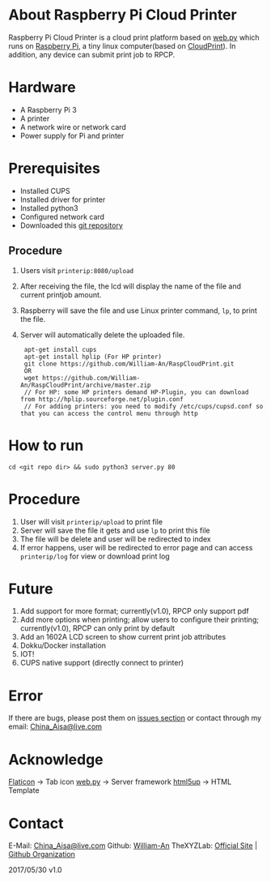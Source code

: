 # About Raspberry Pi Cloud Printer
Raspberry Pi Cloud Printer is a cloud print platform based on [web.py](http://webpy.org) which runs on [Raspberry Pi](https://www.raspberrypi.org/), a tiny linux computer(based on [CloudPrint](https://github.com/William-An/CloudPrint)). In addition, any device can submit print job to RPCP. 

# Hardware
* A Raspberry Pi 3
* A printer
* A network wire or network card
* Power supply for Pi and printer

# Prerequisites
* Installed CUPS 
* Installed driver for printer
* Installed python3
* Configured network card
* Downloaded this [git repository](https://github.com/William-An/RaspCloudPrint)

## Procedure 
1. Users visit `printerip:8080/upload`
2. After receiving the file, the lcd will display the name of the file and current printjob amount.
3. Raspberry will save the file and use Linux printer command, `lp`, to print the file.
4. Server will automatically delete the uploaded file.
	
		apt-get install cups
		apt-get install hplip (For HP printer)
		git clone https://github.com/William-An/RaspCloudPrint.git
		OR
		wget https://github.com/William-An/RaspCloudPrint/archive/master.zip
		// For HP: some HP printers demand HP-Plugin, you can download from http://hplip.sourceforge.net/plugin.conf
		// For adding printers: you need to modify /etc/cups/cupsd.conf so that you can access the control menu through http


# How to run
    cd <git repo dir> && sudo python3 server.py 80

# Procedure
1. User will visit `printerip/upload` to print file
2. Server will save the file it gets and use `lp` to print this file
3. The file will be delete and user will be redirected to index
4. If error happens, user will be redirected to error page and can access `printerip/log` for view or download print log

# Future
1. Add support for more format; currently(v1.0), RPCP only support pdf
2. Add more options when printing; allow users to configure their printing; currently(v1.0), RPCP can only print by default
3. Add an 1602A LCD screen to show current print job attributes
1. Dokku/Docker installation
1. IOT!
1. CUPS native support (directly connect to printer)

# Error
If there are bugs, please post them on [issues section](https://github.com/William-An/RaspCloudPrint/issues) or contact through my email: [China_Aisa@live.com](mailto:China_Aisa@live.com)

# Acknowledge
[Flaticon](http://www.flaticon.com) -> Tab icon
[web.py](http://webpy.org) -> Server framework 
[html5up](https://html5up.net/) -> HTML Template

# Contact
E-Mail: [China_Aisa@live.com](mailto:China_Aisa@live.com)
Github: [William-An](https://github.com/William-An)
TheXYZLab: [Official Site](http://william-an.xyz) | [Github Organization](https://github.com/TheXYZLAB)

2017/05/30 v1.0



